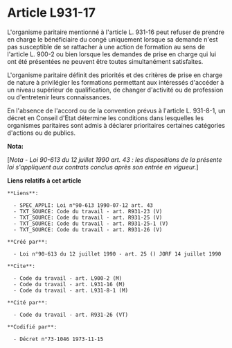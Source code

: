# Article L931-17

L'organisme paritaire mentionné à l'article L. 931-16 peut refuser de prendre en charge le bénéficiaire du congé uniquement
lorsque sa demande n'est pas susceptible de se rattacher à une action de formation au sens de l'article L. 900-2 ou bien
lorsque les demandes de prise en charge qui lui ont été présentées ne peuvent être toutes simultanément satisfaites.

L'organisme paritaire définit des priorités et des critères de prise en charge de nature à privilégier les formations
permettant aux intéressés d'accéder à un niveau supérieur de qualification, de changer d'activité ou de profession ou
d'entretenir leurs connaissances.

En l'absence de l'accord ou de la convention prévus à l'article L. 931-8-1, un décret en Conseil d'Etat détermine les
conditions dans lesquelles les organismes paritaires sont admis à déclarer prioritaires certaines catégories d'actions ou de
publics.

**Nota:**

[*Nota - Loi 90-613 du 12 juillet 1990 art. 43 : les dispositions de la présente loi s'appliquent aux contrats conclus après
son entrée en vigueur.*]

**Liens relatifs à cet article**

	**Liens**:

	  - SPEC_APPLI: Loi n°90-613 1990-07-12 art. 43
	  - TXT_SOURCE: Code du travail - art. R931-23 (V)
	  - TXT_SOURCE: Code du travail - art. R931-25 (V)
	  - TXT_SOURCE: Code du travail - art. R931-25-1 (V)
	  - TXT_SOURCE: Code du travail - art. R931-26 (V)

	**Créé par**:

	  - Loi n°90-613 du 12 juillet 1990 - art. 25 () JORF 14 juillet 1990

	**Cite**:

	  - Code du travail - art. L900-2 (M)
	  - Code du travail - art. L931-16 (M)
	  - Code du travail - art. L931-8-1 (M)

	**Cité par**:

	  - Code du travail - art. R931-26 (VT)

	**Codifié par**:

	  - Décret n°73-1046 1973-11-15

